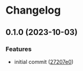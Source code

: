 # Changelog

## 0.1.0 (2023-10-03)


### Features

* initial commit ([27207e0](https://github.com/hzhu/create-remix-dapp/commit/27207e0d7122360f2a995200e4cebc8fb3764268))
